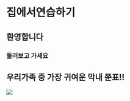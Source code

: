 # 집에서연습하기
## 환영합니다
### 둘러보고 가세요
## 우리가족 중 가장 귀여운 막내 쭌표!!
[![](https://lh3.googleusercontent.com/hNGEf4_KzMYBWYTYCsdHl6oVKjB1mXxcdIwmN74AejPI3fHCw5zgePyiWH0eqNAziljrD_LnGvWgAlfqBFP8t5h1WG8KjxkM1NaK023yRc987vkCiLH-luSriVE3QgRxJD9RtgP8g9GrTudKP3uR0PNK3Fg_MsgKXv7Lchi-G1UI5RfTO4iCBONZLKoJlfuxfuQ6A1Lj_quJQm5uP7Ps5oKgcxJi_MATCdH1oyCr8QWdhLydb_cOgSyeaU1CP938B8tt3eeGrrac7pmk4ZwJqAH0IbxNwhYW5qeIDpljkK5_38xy__ZJiSOx7DuuLOVGD33wUwqgiLZtOaKorOCQrlRSPcLd8Vt-OfxvAS0BdgScsmvf6I61CWDLcKAXezVFJNkTQOTXr1A12Fs3dMd0AGwbVXdFMTgjw4_bJSXqHnjrRcTTxVU-zkGueQtKDqOBE5FN0Pvn0VBczn2E95o3kr7mvy4K_PpGQKWNOIlTuBgTy5-Wmqw1sTB6z0HUyMDzlvxUfZaquTVEZBTGRTmtLhB1Xl0f4Q62rzPn2yElXuzRwDRTzkSjwAXnVeipYdyAWn_nGlvxlsENhtYbC6-qUYkhlqLVeb1Y-jsmtr3i6y72bO3Ck_HZabWoXYZ1y55O1nGyMh8Ssm5hT3ekWgKBWTrJ4neEqPx2PVgqpQVdeFza0j4vh0VtQ9ikpL35=w598-h797-no?authuser=0)](https://lh3.googleusercontent.com/yNogec3JVkX8QdPMZb7XO3v7c0YU-HFbY7oT_L-qaBBnClgtgV0QuEvT99ioWkF3EPd1fZdbgvQyoORfJQVnPN_bUJmFMoFKMexXCOuld-Ub96W7Q1SeIJmo70mi_uSk2FYRnRxpDISp64OTALNOX8PxKDLWsIv4-8lrSM-DqiAjHUReB2r5HPIIsKBCIUb0Ez3omkSpnkTjT2iZhSDmbEX02laMQrTkAjqFJ4C564-k8AAyvXooYbasgc2n61gz2Z9_No0CONKSsr6BeyQJr-pa8C8XYRkpHpobXkqeLg_QXjBnCNQd4_Lwc4ci95eCjdc9nw97i7OomY0q9jxASPzy7aJ52gbZJgfipyn3xTBNa0xY9tqnEJjDZKhRFQOS_rjbXRnFrqNxeeHfC75jLNvJQUcL0ie_9OiBqPzQcWSEINSDhd851PLjvDhSa081chVRDEEe2BvwG0YgvG42dfx0FN28_wwZQza4HFjNVN15sdBX2IAs5PADLYdl0cxGWzq60xYxd7WylZCveif5WZ94iIBEYr0G0P9EjQunje0D9EMMeskqsWUUxkIb-qC5u6sZl2QzJ-DRQ1_vILAAqmo6bn4TZ_0y4GLd9QZUrelCnoJ1z0SiEqNrNnHX4IoLVPCuqzk5mWUdzJcMVwQcpM4cjxNdMC_f5br9TUFrvijK2aMuxm3ZXay72G51=w368-h677-no?authuser=0)
